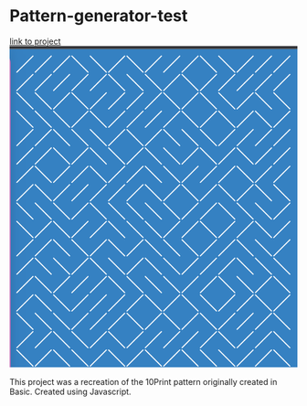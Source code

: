 # Pattern-generator-test

[link to project](https://beckaseifert.github.io/Pattern-generator-test/)
![screenshot of project](pgs.png)

This project was a recreation of the 10Print pattern originally created in Basic. Created using Javascript.
